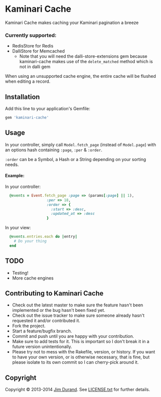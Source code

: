 # Kaminari Cache

Kaminari Cache makes caching your Kaminari pagination a breeze

### Currently supported:
* RedisStore for Redis
* DalliStore for Memcached
  * Note that you will need the dalli-store-extensions gem because kaminari-cache makes use of the `delete_matched` method which is not in dalli gem

When using an unsupported cache engine, the entire cache will be flushed when editing a record.

## Installation

Add this line to your application's Gemfile:

```ruby
gem 'kaminari-cache'
```

## Usage

In your controller, simply call `Model.fetch_page` (instead of `Model.page`) with an options hash containing `:page`, `:per` & `:order`.

`:order` can be a Symbol, a Hash or a String depending on your sorting needs.

#### Example:

In your controller:
```ruby
  @events = Event.fetch_page :page => (params[:page] || 1),
                   :per => 18,
                   :order => {
                     :start => :desc,
                     :updated_at => :desc
                   }
```

In your view:
```ruby
  @events.entries.each do |entry|
    # Do your thing
  end
```

## TODO

* Testing!
* More cache engines

## Contributing to Kaminari Cache
 
* Check out the latest master to make sure the feature hasn't been implemented or the bug hasn't been fixed yet.
* Check out the issue tracker to make sure someone already hasn't requested it and/or contributed it.
* Fork the project.
* Start a feature/bugfix branch.
* Commit and push until you are happy with your contribution.
* Make sure to add tests for it. This is important so I don't break it in a future version unintentionally.
* Please try not to mess with the Rakefile, version, or history. If you want to have your own version, or is otherwise necessary, that is fine, but please isolate to its own commit so I can cherry-pick around it.

## Copyright

Copyright © 2013-2014 [Jim Durand](http://twitter.com/durandjim "Twitter"). See [LICENSE.txt](http://github.com/jdurand/kaminari-cache/blob/master/LICENSE.txt "LICENSE") for
further details.

